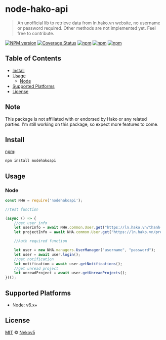 # node-hako-api

> An unofficial lib to retrieve data from ln.hako.vn website, no username or password required. Other methods are not implemented yet. Feel free to contribute. 

[![NPM version](https://badge.fury.io/js/nodehakoapi.svg)](https://npmjs.org/package/nodehakoapi) [![Coverage Status](https://coveralls.io/repos/github/Nekov5/node-hako-api/badge.svg?branch=master)](https://coveralls.io/github/Nekov5/node-hako-api?branch=master) [![npm](https://img.shields.io/npm/dt/nodehakoapi.svg)](https://www.npmjs.com/package/nodehakoapi) [![npm](https://img.shields.io/npm/dm/nodehakoapi.svg)](https://www.npmjs.com/package/nodehakoapi) [![npm](https://img.shields.io/npm/l/nodehakoapi.svg)](https://www.npmjs.com/package/nodehakoapi)


## Table of Contents

* [Install](#install)
* [Usage](#usage)
  * [Node](#node)
* [Supported Platforms](#supported-platforms)
* [License](#license)

## Note

This package is not affiliated with or endorsed by Hako or any related parties. I'm still working on this package, so expect more features to come.
## Install

[npm][]:

```sh
npm install nodehakoapi
```


## Usage

### Node

```js
const NHA = require('nodehakoapi');

//test function

(async () => {
    //get user info
    let userInfo = await NHA.common.User.get("https://ln.hako.vn/thanh-vien/104802");
    let projectInfo = await NHA.common.User.get("https://ln.hako.vn/project/10000");

    //Auth required function

    let user = new NHA.managers.UserManager("username", "password");
    let user = await user.login();
    //get notification
    let notification = await user.getNotifications();
    //get unread project
    let unreadProject = await user.getUnreadProjects();
})();
```

## Supported Platforms

* Node: v6.x+

## License

[MIT](LICENSE) © [Nekov5]()
##

[npm]: https://www.npmjs.com/

[yarn]: https://yarnpkg.com/
